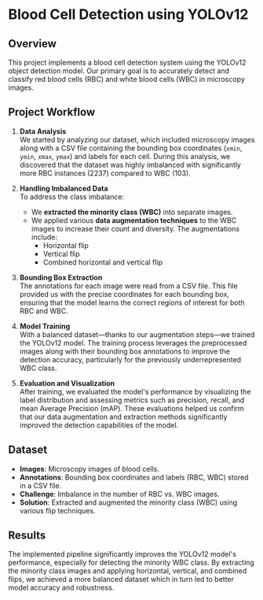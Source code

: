 # Blood Cell Detection using YOLOv12

## Overview
This project implements a blood cell detection system using the YOLOv12 object detection model. Our primary goal is to accurately detect and classify red blood cells (RBC) and white blood cells (WBC) in microscopy images.

## Project Workflow
1. **Data Analysis**  
   We started by analyzing our dataset, which included microscopy images along with a CSV file containing the bounding box coordinates (`xmin`, `ymin`, `xmax`, `ymax`) and labels for each cell. During this analysis, we discovered that the dataset was highly imbalanced with significantly more RBC instances (2237) compared to WBC (103).

2. **Handling Imbalanced Data**  
   To address the class imbalance:
   - We **extracted the minority class (WBC)** into separate images.
   - We applied various **data augmentation techniques** to the WBC images to increase their count and diversity. The augmentations include:
     - Horizontal flip
     - Vertical flip
     - Combined horizontal and vertical flip

3. **Bounding Box Extraction**  
   The annotations for each image were read from a CSV file. This file provided us with the precise coordinates for each bounding box, ensuring that the model learns the correct regions of interest for both RBC and WBC.

4. **Model Training**  
   With a balanced dataset—thanks to our augmentation steps—we trained the YOLOv12 model. The training process leverages the preprocessed images along with their bounding box annotations to improve the detection accuracy, particularly for the previously underrepresented WBC class.

5. **Evaluation and Visualization**  
   After training, we evaluated the model's performance by visualizing the label distribution and assessing metrics such as precision, recall, and mean Average Precision (mAP). These evaluations helped us confirm that our data augmentation and extraction methods significantly improved the detection capabilities of the model.

## Dataset
- **Images**: Microscopy images of blood cells.
- **Annotations**: Bounding box coordinates and labels (RBC, WBC) stored in a CSV file.
- **Challenge**: Imbalance in the number of RBC vs. WBC images.
- **Solution**: Extracted and augmented the minority class (WBC) using various flip techniques.

## Results
The implemented pipeline significantly improves the YOLOv12 model's performance, especially for detecting the minority WBC class. By extracting the minority class images and applying horizontal, vertical, and combined flips, we achieved a more balanced dataset which in turn led to better model accuracy and robustness.
